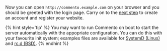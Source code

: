 Now you can open `http://commento.example.com` on your browser and you should be greeted with the login page. Carry on to the [next step](/installation/self-hosting/register-your-website/README.md) to create an account and register your website.

{% hint style='tip' %}
You may want to run Commento on boot to start the server automatically with the appopriate configuration. You can do this with your favourite init system; examples files are available for [SystemD (Linux)](https://gitlab.com/commento/commento/blob/master/etc/linux-systemd/commento.service) and [rc.d (BSD)](https://gitlab.com/commento/commento/blob/master/etc/bsd-rc/commento).
{% endhint %}
